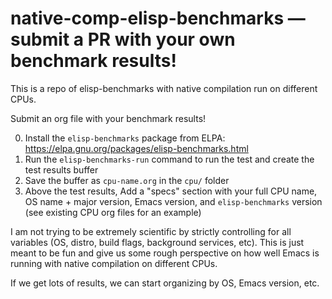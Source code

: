 # native-comp-elisp-benchmarks — submit a PR with your own benchmark results!

This is a repo of elisp-benchmarks with native compilation run on different CPUs.

Submit an org file with your benchmark results!

0. Install the `elisp-benchmarks` package from ELPA: https://elpa.gnu.org/packages/elisp-benchmarks.html
1. Run the `elisp-benchmarks-run` command to run the test and create the test results buffer
2. Save the buffer as `cpu-name.org` in the `cpu/` folder
3. Above the test results, Add a "specs" section with your full CPU name, OS name + major version, Emacs version, and `elisp-benchmarks` version (see existing CPU org files for an example)

I am not trying to be extremely scientific by strictly controlling for all variables (OS, distro, build flags, background services, etc). This is just meant to be fun and give us some rough perspective on how well Emacs is running with native compilation on different CPUs.

If we get lots of results, we can start organizing by OS, Emacs version, etc.

